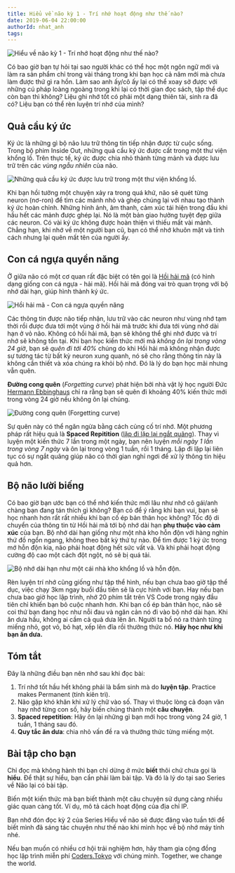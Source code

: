 ```yaml
---
title: Hiểu về não kỳ 1 - Trí nhớ hoạt động như thế nào?
date: 2019-06-04 22:00:00
authorId: nhat_anh
tags:
---
```


![Hiểu về não kỳ 1 - Trí nhớ hoạt động như thế nào?](https://res.cloudinary.com/djeghcumw/image/upload/v1559659534/blog/brain.png)

Có bao giờ bạn tự hỏi tại sao người khác có thể học một ngôn ngữ mới và làm ra sản phẩm chỉ trong vài tháng trong khi bạn học cả năm mới mà chưa làm được thứ gì ra hồn. Làm sao anh ấy/cô ấy lại có thể xoay sở được với những cú pháp loàng ngoàng trong khi lại có thời gian đọc sách, tập thể dục còn bạn thì không? Liệu ghi nhớ tốt có phải một dạng thiên tài, sinh ra đã có? Liệu bạn có thể rèn luyện trí nhớ của mình?

<!-- more -->

## Quả cầu ký ức

Ký ức là những gì bộ não lưu trữ thông tin tiếp nhận được từ cuộc sống. Trong bộ phim Inside Out, những quả cầu ký ức được cất trong một thư viện khổng lồ. Trên thực tế, ký ức được chia nhỏ thành từng mảnh và được lưu trữ trên các *vùng ngẫu nhiên* của não.

![Những quả cầu ký ức được lưu trữ trong một thư viện khổng lồ.](https://res.cloudinary.com/djeghcumw/image/upload/v1559656681/blog/inside-out.jpg)

Khi bạn hồi tưởng một chuyện xảy ra trong quá khứ, não sẽ quét từng neuron (nơ-ron) để tìm các mảnh nhỏ và ghép chúng lại với nhau tạo thành ký ức hoàn chỉnh. Những hình ảnh, âm thanh, cảm xúc tái hiện trong đầu khi hầu hết các mảnh được ghép lại. Nó là một bản giao hưởng tuyệt đẹp giữa các neuron. Có vài ký ức không được hoàn thiện vì thiếu mất vài mảnh. Chẳng hạn, khi nhớ về một người bạn cũ, bạn có thể nhớ khuôn mặt và tính cách nhưng lại quên mất tên của người ấy.

## Con cá ngựa quyền năng

Ở giữa não có một cơ quan rất đặc biệt có tên gọi là [Hồi hải mã](https://vi.wikipedia.org/wiki/H%E1%BB%93i_h%E1%BA%A3i_m%C3%A3) (có hình dạng giống con cá ngựa - hải mã). Hồi hải mã đóng vai trò quan trọng với bộ nhớ dài hạn, giúp hình thành ký ức. 

![Hồi hải mã - Con cá ngựa quyền năng](https://res.cloudinary.com/djeghcumw/image/upload/v1559659533/blog/hippocampus.png)

Các thông tin được não tiếp nhận, lưu trữ vào các neuron như vùng nhớ tạm thời rồi được đưa tới một vùng ở hồi hải mã trước khi đưa tới vùng nhớ dài hạn ở vỏ não. Không có hồi hải mã, bạn sẽ không thể ghi nhớ được và trí nhớ sẽ không tồn tại. Khi bạn học kiến thức mới mà *không ôn lại trong vòng 24 giờ*, bạn sẽ *quên đi tới 40%* chúng do khi Hồi hải mã không nhận được sự tương tác từ bất kỳ neuron xung quanh, nó sẽ cho rằng thông tin này là không cần thiết và xóa chúng ra khỏi bộ nhớ. Đó là lý do bạn học mãi nhưng vẫn quên.

**Đường cong quên** (*Forgetting curve*) phát hiện bởi nhà vật lý học người Đức [Hermann Ebbinghaus](https://vi.wikipedia.org/wiki/Hermann_Ebbinghaus) chỉ ra rằng bạn sẽ quên đi khoảng 40% kiến thức mới trong vòng 24 giờ nếu không ôn lại chúng.

![Đường cong quên (Forgetting curve)](https://res.cloudinary.com/djeghcumw/image/upload/v1559656682/blog/duong-cong-quen.jpg)

Sự quên này có thể ngăn ngừa bằng cách củng cố trí nhớ. Một phương pháp rất hiệu quả là **Spaced Repitition** ([lặp đi lặp lại ngắt quãng](https://vi.wikipedia.org/wiki/K%E1%BB%B9_thu%E1%BA%ADt_L%E1%BA%B7p_l%E1%BA%A1i_ng%E1%BA%AFt_qu%C3%A3ng)). Thay vì luyện một kiến thức 7 lần trong một ngày, bạn nên luyện *mỗi ngày 1 lần trong vòng 7 ngày* và ôn lại trong vòng 1 tuần, rồi 1 tháng. Lặp đi lặp lại liên tục có sự ngắt quãng giúp não có thời gian nghỉ ngơi để xử lý thông tin hiệu quả hơn.

## Bộ não lười biếng

Có bao giờ bạn ước bạn có thể nhớ kiến thức mới lâu như nhớ cô gái/anh chàng bạn đang tán thích gì không? Bạn có để ý rằng khi bạn vui, bạn sẽ học nhanh hơn rất rất nhiều khi bạn cố ép bản thân học không? Tốc độ di chuyển của thông tin từ Hồi hải mã tới bộ nhớ dài hạn **phụ thuộc vào cảm xúc** của bạn. Bộ nhớ dài hạn giống như một nhà kho hỗn độn với hàng nghìn thứ đồ ngổn ngang, không theo bất kỳ thứ tự nào. Để tìm được 1 ký ức trong mớ hỗn độn kia, não phải hoạt động hết sức vất vả. Và khi phải hoạt động cường độ cao một cách đột ngột, nó sẽ bị quá tải. 

![Bộ nhớ dài hạn như một cái nhà kho khổng lồ và hỗn độn.](https://res.cloudinary.com/djeghcumw/image/upload/v1559656681/blog/messy-warehouse.jpg)

Rèn luyện trí nhớ cũng giống như tập thể hình, nếu bạn chưa bao giờ tập thể dục, việc chạy 3km ngay buổi đầu tiên sẽ là cực hình với bạn. Hay nếu bạn chưa bao giờ học lập trình, nhớ 20 phím tắt trên VS Code trong ngày đầu tiên chỉ khiến bạn bỏ cuộc nhanh hơn. Khi bạn cố ép bản thân học, não sẽ coi thứ bạn đang học như nỗi đau và ngăn cản nó đi vào bộ nhớ dài hạn. Khi ăn dưa hấu, không ai cầm cả quả dưa lên ăn. Người ta bổ nó ra thành từng miếng nhỏ, gọt vỏ, bỏ hạt, xếp lên đĩa rồi thưởng thức nó. **Hãy học như khi bạn ăn dưa.**

## Tóm tắt

Đây là những điều bạn nên nhớ sau khi đọc bài:

1. Trí nhớ tốt hầu hết không phải là bẩm sinh mà do **luyện tập**. Practice makes Permanent (tính kiên trì).
2. Não gặp khó khăn khi xử lý chữ vào số. Thay vì thuộc lòng cả đoạn văn hay nhớ từng con số, hãy biến chúng thành một **câu chuyện**.
3. **Spaced repetition**: Hãy ôn lại những gì bạn mới học trong vòng 24 giờ, 1 tuần, 1 tháng sau đó.
4. **Quy tắc ăn dưa**: chia nhỏ vấn đề ra và thưởng thức từng miếng một.

## Bài tập cho bạn

Chỉ đọc mà không hành thì bạn chỉ dừng ở mức **biết** thôi chứ chưa gọi là **hiểu**. Để thật sự hiểu, bạn cần phải làm bài tập. Và đó là lý do tại sao Series về Não lại có bài tập.

Biến một kiến thức mà bạn biết thành một câu chuyện sử dụng càng nhiều giác quan càng tốt. Ví dụ, mô tả cách hoạt động của địa chỉ IP.

Bạn nhớ đón đọc kỳ 2 của Series Hiểu về não sẽ được đăng vào tuần tới để biết mình đã sáng tác chuyện như thế nào khi mình học về bộ nhớ máy tính nhé.

Nếu bạn muốn có nhiều cơ hội trải nghiệm hơn, hãy tham gia cộng đồng học lập trình miễn phí [Coders.Tokyo](https://school.coders.tokyo/) với chúng mình. Together, we change the world.
